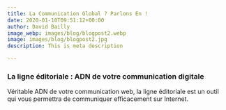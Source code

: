 ```yaml
---
title: La Communication Global ? Parlons En !
date: 2020-01-10T09:51:12+00:00
author: David Bailly
image_webp: images/blog/blogpost2.webp
image: images/blog/blogpost2.jpg
description: This is meta description

---
```

### La ligne éditoriale : ADN de votre communication digitale

Véritable ADN de votre communication web, la ligne éditoriale est un outil qui vous permettra de communiquer efficacement sur Internet.